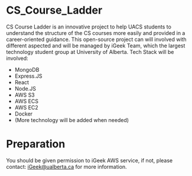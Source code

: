 # CS_Course_Ladder
CS Course Ladder is an innovative project to help UACS students to understand the structure of the CS courses more easily and provided in a career-oriented guidance. 
This open-source project can will involved with different aspected and will be managed by iGeek Team, which the largest technology student group at University of Alberta. 
Tech Stack will be involved:
- MongoDB
- Express.JS
- React
- Node.JS
- AWS S3
- AWS ECS
- AWS EC2
- Docker
- (More technology will be added when needed)

# Preparation
You should be given permission to iGeek AWS service, if not, please contact: iGeek@ualberta.ca for more information.

